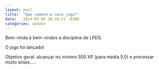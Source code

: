 ```yaml
---
layout: post
title:  "Que comece o novo jogo!"
date:   2024-05-06 18:39:21 -0300
categories: update
---
```

Bem-vinda e bem-vindos a disciplina de LPDS.

O jogo foi lançado!

Objetivo geral: alcançar no mínimo 500 XP (para média 5,0) e processar muito sinais.....
